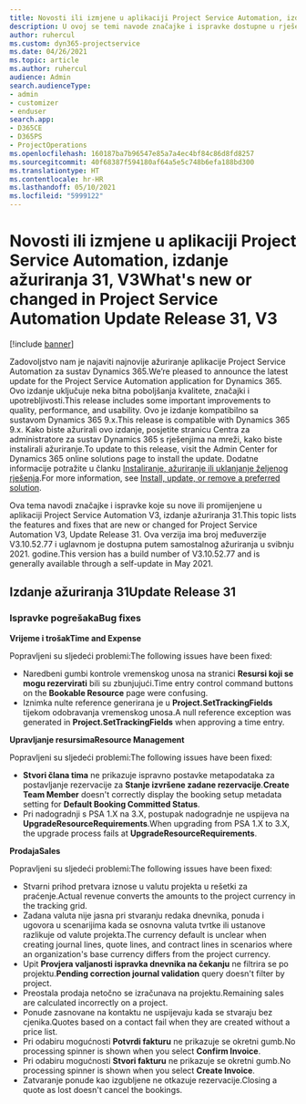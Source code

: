 ```yaml
---
title: Novosti ili izmjene u aplikaciji Project Service Automation, izdanje ažuriranja 31, V3
description: U ovoj se temi navode značajke i ispravke dostupne u rješenju Project Service Automation, izdanje ažuriranja 31, V3.
author: ruhercul
ms.custom: dyn365-projectservice
ms.date: 04/26/2021
ms.topic: article
ms.author: ruhercul
audience: Admin
search.audienceType:
- admin
- customizer
- enduser
search.app:
- D365CE
- D365PS
- ProjectOperations
ms.openlocfilehash: 160187ba7b96547e85a7a4ec4bf84c86d8fd8257
ms.sourcegitcommit: 40f68387f594180af64a5e5c748b6efa188bd300
ms.translationtype: HT
ms.contentlocale: hr-HR
ms.lasthandoff: 05/10/2021
ms.locfileid: "5999122"
---
```

# <a name="whats-new-or-changed-in-project-service-automation-update-release-31-v3"></a><span data-ttu-id="b5d45-103">Novosti ili izmjene u aplikaciji Project Service Automation, izdanje ažuriranja 31, V3</span><span class="sxs-lookup"><span data-stu-id="b5d45-103">What's new or changed in Project Service Automation Update Release 31, V3</span></span>

[!include [banner](../includes/psa-now-project-operations.md)]

<span data-ttu-id="b5d45-104">Zadovoljstvo nam je najaviti najnovije ažuriranje aplikacije Project Service Automation za sustav Dynamics 365.</span><span class="sxs-lookup"><span data-stu-id="b5d45-104">We’re pleased to announce the latest update for the Project Service Automation application for Dynamics 365.</span></span> <span data-ttu-id="b5d45-105">Ovo izdanje uključuje neka bitna poboljšanja kvalitete, značajki i upotrebljivosti.</span><span class="sxs-lookup"><span data-stu-id="b5d45-105">This release includes some important improvements to quality, performance, and usability.</span></span> <span data-ttu-id="b5d45-106">Ovo je izdanje kompatibilno sa sustavom Dynamics 365 9.x.</span><span class="sxs-lookup"><span data-stu-id="b5d45-106">This release is compatible with Dynamics 365 9.x.</span></span> <span data-ttu-id="b5d45-107">Kako biste ažurirali ovo izdanje, posjetite stranicu Centra za administratore za sustav Dynamics 365 s rješenjima na mreži, kako biste instalirali ažuriranje.</span><span class="sxs-lookup"><span data-stu-id="b5d45-107">To update to this release, visit the Admin Center for Dynamics 365 online solutions page to install the update.</span></span> <span data-ttu-id="b5d45-108">Dodatne informacije potražite u članku [Instaliranje, ažuriranje ili uklanjanje željenog rješenja](/power-platform/admin/install-remove-preferred-solution).</span><span class="sxs-lookup"><span data-stu-id="b5d45-108">For more information, see [Install, update, or remove a preferred solution](/power-platform/admin/install-remove-preferred-solution).</span></span>

<span data-ttu-id="b5d45-109">Ova tema navodi značajke i ispravke koje su nove ili promijenjene u aplikaciji Project Service Automation V3, izdanje ažuriranja 31.</span><span class="sxs-lookup"><span data-stu-id="b5d45-109">This topic lists the features and fixes that are new or changed for Project Service Automation V3, Update Release 31.</span></span> <span data-ttu-id="b5d45-110">Ova verzija ima broj međuverzije V3.10.52.77 i uglavnom je dostupna putem samostalnog ažuriranja u svibnju 2021. godine.</span><span class="sxs-lookup"><span data-stu-id="b5d45-110">This version has a build number of V3.10.52.77 and is generally available through a self-update in May 2021.</span></span>

## <a name="update-release-31"></a><span data-ttu-id="b5d45-111">Izdanje ažuriranja 31</span><span class="sxs-lookup"><span data-stu-id="b5d45-111">Update Release 31</span></span>

### <a name="bug-fixes"></a><span data-ttu-id="b5d45-112">Ispravke pogrešaka</span><span class="sxs-lookup"><span data-stu-id="b5d45-112">Bug fixes</span></span>

<span data-ttu-id="b5d45-113">**Vrijeme i trošak**</span><span class="sxs-lookup"><span data-stu-id="b5d45-113">**Time and Expense**</span></span>

<span data-ttu-id="b5d45-114">Popravljeni su sljedeći problemi:</span><span class="sxs-lookup"><span data-stu-id="b5d45-114">The following issues have been fixed:</span></span>

- <span data-ttu-id="b5d45-115">Naredbeni gumbi kontrole vremenskog unosa na stranici **Resursi koji se mogu rezervirati** bili su zbunjujući.</span><span class="sxs-lookup"><span data-stu-id="b5d45-115">Time entry control command buttons on the **Bookable Resource** page were confusing.</span></span>
- <span data-ttu-id="b5d45-116">Iznimka nulte reference generirana je u **Project.SetTrackingFields** tijekom odobravanja vremenskog unosa.</span><span class="sxs-lookup"><span data-stu-id="b5d45-116">A null reference exception was generated in **Project.SetTrackingFields** when approving a time entry.</span></span>

<span data-ttu-id="b5d45-117">**Upravljanje resursima**</span><span class="sxs-lookup"><span data-stu-id="b5d45-117">**Resource Management**</span></span>

<span data-ttu-id="b5d45-118">Popravljeni su sljedeći problemi:</span><span class="sxs-lookup"><span data-stu-id="b5d45-118">The following issues have been fixed:</span></span>

- <span data-ttu-id="b5d45-119">**Stvori člana tima** ne prikazuje ispravno postavke metapodataka za postavljanje rezervacije za **Stanje izvršene zadane rezervacije**.</span><span class="sxs-lookup"><span data-stu-id="b5d45-119">**Create Team Member** doesn't correctly display the booking setup metadata setting for **Default Booking Committed Status**.</span></span>
- <span data-ttu-id="b5d45-120">Pri nadogradnji s PSA 1.X na 3.X, postupak nadogradnje ne uspijeva na **UpgradeResourceRequirements**.</span><span class="sxs-lookup"><span data-stu-id="b5d45-120">When upgrading from PSA 1.X to 3.X, the upgrade process fails at **UpgradeResourceRequirements**.</span></span>


<span data-ttu-id="b5d45-121">**Prodaja**</span><span class="sxs-lookup"><span data-stu-id="b5d45-121">**Sales**</span></span>

<span data-ttu-id="b5d45-122">Popravljeni su sljedeći problemi:</span><span class="sxs-lookup"><span data-stu-id="b5d45-122">The following issues have been fixed:</span></span>

- <span data-ttu-id="b5d45-123">Stvarni prihod pretvara iznose u valutu projekta u rešetki za praćenje.</span><span class="sxs-lookup"><span data-stu-id="b5d45-123">Actual revenue converts the amounts to the project currency in the tracking grid.</span></span>
- <span data-ttu-id="b5d45-124">Zadana valuta nije jasna pri stvaranju redaka dnevnika, ponuda i ugovora u scenarijima kada se osnovna valuta tvrtke ili ustanove razlikuje od valute projekta.</span><span class="sxs-lookup"><span data-stu-id="b5d45-124">The currency default is unclear when creating journal lines, quote lines, and contract lines in scenarios where an organization's base currency differs from the project currency.</span></span>
- <span data-ttu-id="b5d45-125">Upit **Provjera valjanosti ispravka dnevnika na čekanju** ne filtrira se po projektu.</span><span class="sxs-lookup"><span data-stu-id="b5d45-125">**Pending correction journal validation** query doesn't filter by project.</span></span>
- <span data-ttu-id="b5d45-126">Preostala prodaja netočno se izračunava na projektu.</span><span class="sxs-lookup"><span data-stu-id="b5d45-126">Remaining sales are calculated incorrectly on a project.</span></span>
- <span data-ttu-id="b5d45-127">Ponude zasnovane na kontaktu ne uspijevaju kada se stvaraju bez cjenika.</span><span class="sxs-lookup"><span data-stu-id="b5d45-127">Quotes based on a contact fail when they are created without a price list.</span></span>
- <span data-ttu-id="b5d45-128">Pri odabiru mogućnosti **Potvrdi fakturu** ne prikazuje se okretni gumb.</span><span class="sxs-lookup"><span data-stu-id="b5d45-128">No processing spinner is shown when you select **Confirm Invoice**.</span></span>
- <span data-ttu-id="b5d45-129">Pri odabiru mogućnosti **Stvori fakturu** ne prikazuje se okretni gumb.</span><span class="sxs-lookup"><span data-stu-id="b5d45-129">No processing spinner is shown when you select **Create Invoice**.</span></span>
- <span data-ttu-id="b5d45-130">Zatvaranje ponude kao izgubljene ne otkazuje rezervacije.</span><span class="sxs-lookup"><span data-stu-id="b5d45-130">Closing a quote as lost doesn't cancel the bookings.</span></span>







